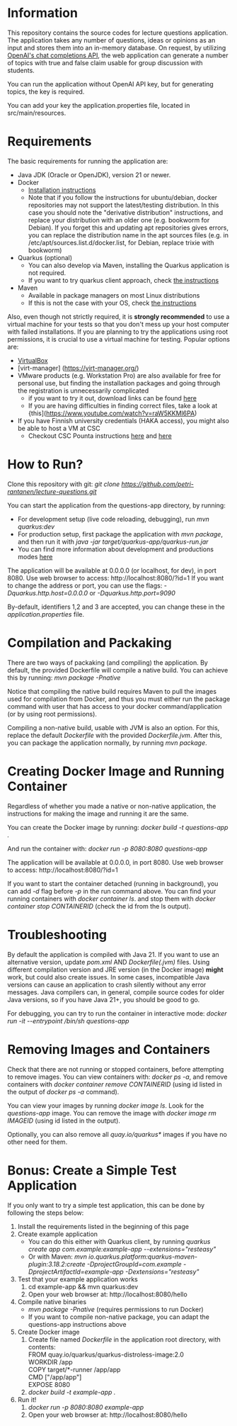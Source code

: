 # Information

This repository contains the source codes for lecture questions application. The application takes any number of questions, ideas or opinions as an input and stores them into an in-memory database. On request, by utilizing [OpenAI's chat completions API](https://platform.openai.com/docs/guides/text-generation), the web application can generate a number of topics with true and false claim usable for group discussion with students.

You can run the application without OpenAI API key, but for generating topics, the key is required.

You can add your key the application.properties file, located in src/main/resources.

# Requirements

The basic requirements for running the application are:
- Java JDK (Oracle or OpenJDK), version 21 or newer.
- Docker
    - [Installation instructions](https://docs.docker.com/engine/install/)
    - Note that if you follow the instructions for ubuntu/debian, docker repositories may not support the latest/testing distribution. In this case you should note the "derivative distribution" instructions, and replace your distribution with an older one (e.g. bookworm for Debian). If you forget this and updating apt repositories gives errors, you can replace the distribution name in the apt sources files (e.g. in /etc/apt/sources.list.d/docker.list, for Debian, replace trixie with bookworm)
- Quarkus (optional)
    - You can also develop via Maven, installing the Quarkus application is not required.
    - If you want to try quarkus client approach, check [the instructions](https://quarkus.io/get-started/)
- Maven
    - Available in package managers on most Linux distributions
    - If this is not the case with your OS, check [the instructions](https://maven.apache.org/)

Also, even though not strictly required, it is **strongly recommended** to use a virtual machine for your tests so that you don't mess up your host computer with failed installations. If you are planning to try the applications using root permissions, it is crucial to use a virtual machine for testing. Popular options are:
- [VirtualBox](https://www.virtualbox.org/)
- [virt-manager] (https://virt-manager.org/)
- VMware products (e.g. Workstation Pro) are also available for free for personal use, but finding the installation packages and going through the registration is unnecessarily complicated
    - if you want to try it out, download links can be found [here](https://www.vmware.com/products/desktop-hypervisor/workstation-and-fusion)
    - If you are having difficulties in finding correct files, take a look at {this](https://www.youtube.com/watch?v=raW5KKMl6PA)
- If you have Finnish university credentials (HAKA access), you might also be able to host a VM at CSC
    - Checkout CSC Pounta instructions [here](https://docs.csc.fi/cloud/pouta/) and [here](https://docs.csc.fi/cloud/pouta/launch-vm-from-web-gui/)

# How to Run?

Clone this repository with git: _git clone https://github.com/petri-rantanen/lecture-questions.git_

You can start the application from the questions-app directory, by running:
- For development setup (live code reloading, debugging), run _mvn quarkus:dev_
- For production setup, first package the application with _mvn package_, and then run it with _java -jar target/quarkus-app/quarkus-run.jar_
- You can find more information about development and productions modes [here](https://quarkus.io/guides/dev-mode-differences)

The application will be available at 0.0.0.0 (or localhost, for dev), in port 8080. Use web browser to access: http://localhost:8080/?id=1
If you want to change the address or port, you can use the flags: _-Dquarkus.http.host=0.0.0.0_ or _-Dquarkus.http.port=9090_

By-default, identifiers 1,2 and 3 are accepted, you can change these in the _application.properties_ file.

# Compilation and Packaking

There are two ways of packaking (and compiling) the application. By default, the provided Dockerfile will compile a native build. You can achieve this by running: _mvn package -Pnative_

Notice that compiling the native build requires Maven to pull the images used for compilation from Docker, and thus you must either run the package command with user that has access to your docker command/application (or by using root permissions).

Compiling a non-native build, usable with JVM is also an option. For this, replace the default _Dockerfile_ with the provided _Dockerfile.jvm_. After this, you can package the application normally, by running _mvn package_.

# Creating Docker Image and Running Container

Regardless of whether you made a native or non-native application, the instructions for making the image and running it are the same.

You can create the Docker image by running: _docker build -t questions-app ._

And run the container with: _docker run -p 8080:8080 questions-app_

The application will be available at 0.0.0.0, in port 8080. Use web browser to access: http://localhost:8080/?id=1

If you want to start the container detached (running in background), you can add _-d_ flag before _-p_ in the run command above. You can find your running containers with _docker container ls_. and stop them with _docker container stop CONTAINERID_ (check the id from the ls output).

# Troubleshooting

By default the application is compiled with Java 21. If you want to use an alternative version, update _pom.xml_ AND _Dockerfile(.jvm)_ files. Using different compilation version and JRE version (in the Docker image) **might** work, but could also create issues. In some cases, incompatible Java versions can cause an application to crash silently without any error messages. Java compilers can, in general, compile source codes for older Java versions, so if you have Java 21+, you should be good to go.

For debugging, you can try to run the container in interactive mode: _docker run -it --entrypoint /bin/sh questions-app_

# Removing Images and Containers

Check that there are not running or stopped containers, before attempting to remove images. You can view containers with: _docker ps -a_, and remove containers with _docker container remove CONTAINERID_ (using id listed in the output of _docker ps -a_ command).

You can view your images by running _docker image ls_. Look for the _questions-app_ image. You can remove the image with _docker image rm IMAGEID_ (using id listed in the output).

Optionally, you can also remove all _quay.io/quarkus*_ images if you have no other need for them.

# Bonus: Create a Simple Test Application

If you only want to try a simple test application, this can be done by following the steps below:
1. Install the requirements listed in the beginning of this page
2. Create example application
    - You can do this either with Quarkus client, by running _quarkus create app com.example:example-app --extensions="resteasy"_
    - Or with Maven: _mvn io.quarkus.platform:quarkus-maven-plugin:3.18.2:create -DprojectGroupId=com.example -DprojectArtifactId=example-app -Dextensions="resteasy"_
3. Test that your example application works
    1. cd example-app && mvn quarkus:dev
    2. Open your web browser at: http://localhost:8080/hello
4.  Compile native binaries
    - _mvn package -Pnative_ (requires permissions to run Docker)
    - If you want to compile non-native package, you can adapt the questions-app instructions above
5. Create Docker image
    1. Create file named _Dockerfile_ in the application root directory, with contents:   
        FROM quay.io/quarkus/quarkus-distroless-image:2.0   
        WORKDIR /app   
        COPY target/*-runner /app/app   
        CMD ["/app/app"]   
        EXPOSE 8080
    2. _docker build -t example-app ._
6. Run it!
    1. _docker run -p 8080:8080 example-app_
    2. Open your web browser at: http://localhost:8080/hello

